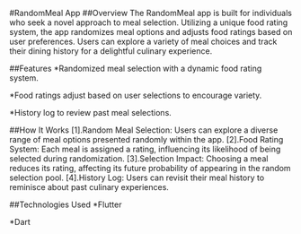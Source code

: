 #RandomMeal App
##Overview
The RandomMeal app is built for individuals who seek a novel approach to meal selection. Utilizing a unique food rating system, the app randomizes meal options and adjusts food ratings based on user preferences. Users can explore a variety of meal choices and track their dining history for a delightful culinary experience.

##Features
*Randomized meal selection with a dynamic food rating system.

*Food ratings adjust based on user selections to encourage variety.

*History log to review past meal selections.

##How It Works
[1].Random Meal Selection: Users can explore a diverse range of meal options presented randomly within the app.
[2].Food Rating System: Each meal is assigned a rating, influencing its likelihood of being selected during randomization.
[3].Selection Impact: Choosing a meal reduces its rating, affecting its future probability of appearing in the random selection pool.
[4].History Log: Users can revisit their meal history to reminisce about past culinary experiences.

##Technologies Used
*Flutter

*Dart
